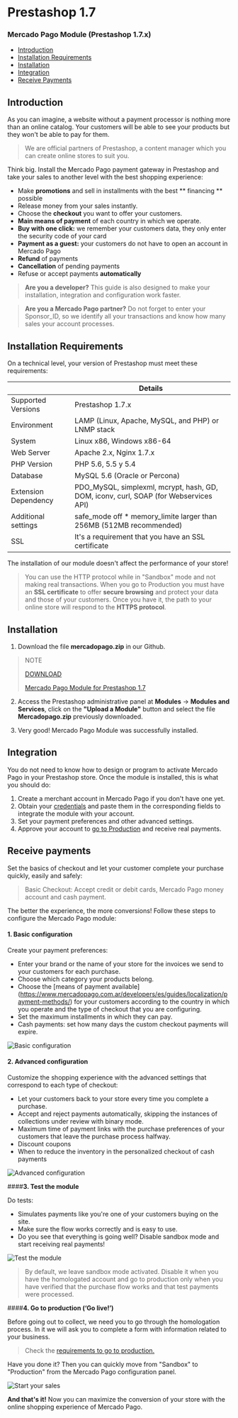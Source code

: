 # Prestashop 1.7


### Mercado Pago Module (Prestashop 1.7.x)

* [Introduction](#bookmark_introduction)
* [Installation Requirements](#bookmark_installation_requirements)
* [Installation](#bookmark_installation)
* [Integration](#bookmark_integration)
* [Receive Payments](#bookmark_receive_payments)

## Introduction

As you can imagine, a website without a payment processor is nothing more than an online catalog. Your customers will be able to see your products but they won't be able to pay for them.

> We are official partners of Prestashop, a content manager which you can create online stores to suit you.

Think big. Install the Mercado Pago payment gateway in Prestashop and take your sales to another level with the best shopping experience:

* Make **promotions** and sell in installments with the best ** financing ** possible
* Release money from your sales instantly.
* Choose the **checkout** you want to offer your customers.
* **Main means of payment** of each country in which we operate.
* **Buy with one click:** we remember your customers data, they only enter the security code of your card
* **Payment as a guest:** your customers do not have to open an account in Mercado Pago
* **Refund** of payments
* **Cancellation** of pending payments
* Refuse or accept payments **automatically**

> **Are you a developer?** This guide is also designed to make your installation, integration and configuration work faster.

> **Are you a Mercado Pago partner?** Do not forget to enter your Sponsor_ID, so we identify all your transactions and know how many sales your account processes. 

## Installation Requirements

On a technical level, your version of Prestashop must meet these requirements:

|                            | Details                                                                                        |
|----------------------------|------------------------------------------------------------------------------------------------|
| Supported Versions         | Prestashop 1.7.x                                                                               |
| Environment                | LAMP (Linux, Apache, MySQL, and PHP) or LNMP stack                                             |
| System                     | Linux x86, Windows x86-64                                                                      |
| Web Server                 | Apache 2.x,  Nginx 1.7.x                                                                       |
| PHP Version                | PHP 5.6, 5.5 y 5.4                                                                             |
| Database                   | MySQL 5.6 (Oracle or Percona)                                                                  |
| Extension Dependency       | PDO_MySQL, simplexml, mcrypt, hash, GD, DOM, iconv, curl, SOAP (for Webservices API)           |
| Additional settings        | safe_mode off * memory_limite larger than 256MB (512MB recommended)                            |
| SSL                        | It's a requirement that you have an SSL certificate                                            |

The installation of our module doesn't affect the performance of your store!

> You can use the HTTP protocol while in "Sandbox" mode and not making real transactions. When you go to Production you must have an **SSL certificate** to offer **secure browsing** and protect your data and those of your customers. Once you have it, the path to your online store will respond to the **HTTPS protocol**.

## Installation

1) Download the file **mercadopago.zip** in our Github.

> NOTE
>
> [DOWNLOAD](https://github.com/mercadopago/cart-prestashop-6/blob/master/mercadopago.zip)
>
> [Mercado Pago Module for Prestashop 1.7](https://github.com/mercadopago/cart-prestashop-6/blob/master/mercadopago.zip)

2) Access the Prestashop administrative panel at **Modules** -> **Modules and Services**, click on the **"Upload a Module"** button and select the file **Mercadopago.zip** previously downloaded.

3) Very good! Mercado Pago Module was successfully installed.

## Integration

You do not need to know how to design or program to activate Mercado Pago in your Prestashop store. Once the module is installed, this is what you should do:

1. Create a merchant account in Mercado Pago if you don't have one yet.
2. Obtain your [credentials](https://www.mercadopago.com.ar/developers/es/guides/localization/credentials) and paste them in the corresponding fields to integrate the module with your account.
3. Set your payment preferences and other advanced settings.
4. Approve your account to [go to Production](https://www.mercadopago.com.ar/developers/es/guides/payments/api/goto-production/) and receive real payments.

## Receive payments

Set the basics of checkout and let your customer complete your purchase quickly, easily and safely:

> Basic Checkout: Accept credit or debit cards, Mercado Pago money account and cash payment.

The better the experience, the more conversions! Follow these steps to configure the Mercado Pago module:

#### **1. Basic configuration**

Create your payment preferences:

- Enter your brand or the name of your store for the invoices we send to your customers for each purchase.
- Choose which category your products belong.
- Choose the [means of payment available] (https://www.mercadopago.com.ar/developers/es/guides/localization/payment-methods/) for your customers according to the country in which you operate and the type of checkout that you are configuring.
- Set the maximum installments in which they can pay.
- Cash payments: set how many days the custom checkout payments will expire.

![Basic configuration](/images/prestashop/es_basico.png)

#### **2. Advanced configuration**

Customize the shopping experience with the advanced settings that correspond to each type of checkout:

- Let your customers back to your store every time you complete a purchase.
- Accept and reject payments automatically, skipping the instances of collections under review with binary mode.
- Maximum time of payment links with the purchase preferences of your customers that leave the purchase process halfway.
- Discount coupons
- When to reduce the inventory in the personalized checkout of cash payments

![Advanced configuration](/images/prestashop/es_avanzado.png)

####**3. Test the module**

Do tests:

- Simulates payments like you're one of your customers buying on the site.
- Make sure the flow works correctly and is easy to use.
- Do you see that everything is going well? Disable sandbox mode and start receiving real payments!

![Test the module](/images/prestashop/es_testear.png)

> By default, we leave sandbox mode activated. Disable it when you have the homologated account and go to production only when you have verified that the purchase flow works and that test payments were processed. 

####**4. Go to production (‘Go live!’)**

Before going out to collect, we need you to go through the homologation process. In it we will ask you to complete a form with information related to your business.

> Check the [requirements to go to production.](https://www.mercadopago.com.ar/developers/es/guides/payments/api/goto-production/)

Have you done it? Then you can quickly move from "Sandbox" to "Production" from the Mercado Pago configuration panel.

![Start your sales](/images/prestashop/es_vender.png)

**And that's it!**  Now you can maximize the conversion of your store with the online shopping experience of Mercado Pago. 
